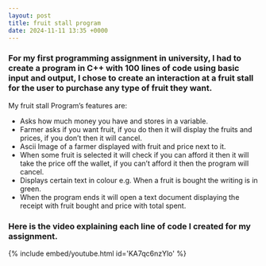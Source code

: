 ```yaml
---
layout: post
title: fruit stall program 
date: 2024-11-11 13:35 +0000
---
```

<h3>
For my first programming assignment in university, I had to create a program in C++ with 100 lines of code using basic input and output, I chose to create an interaction at a fruit stall for the user to purchase any type of fruit they want. 
</h3>

My fruit stall Program’s features are:
<ul>
	<li>Asks how much money you have and stores in a variable. </li>
    <li>Farmer asks if you want fruit, if you do then it will display the fruits and prices, if you don’t then it will cancel. </li>
	<li>Ascii Image of a farmer displayed with fruit and price next to it.  </li>
    <li> When some fruit is selected it will check if you can afford it then it will take the price off the wallet, if you can’t afford it then the program will cancel.</li>
    <li>Displays certain text in colour e.g. When a fruit is bought the writing is in green. </li>
    <li>When the program ends it will open a text document displaying the receipt with fruit bought and price with total spent.</li>
</ul>


<h3> Here is the video explaining each line of code I created for my assignment. </h3> 


{% include embed/youtube.html id='KA7qc6nzYlo' %}
